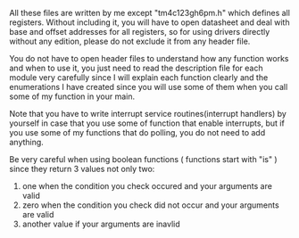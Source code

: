 All these files are written by me except "tm4c123gh6pm.h" which defines all registers. Without including it, you will have to open datasheet and deal with base and offset addresses for all registers, so for using drivers directly without any edition, please do not exclude it from any header file.

You do not have to open header files to understand how any function works and when to use it, you just need to read the description file for each module very carefully since I will explain each function clearly and the enumerations I have created since you will use some of them when you call some of my function in your main.

Note that you have to write interrupt service routines(interrupt handlers) by yourself in case that you use some of function that enable interrupts, but if you use some of my functions that do polling, you do not need to add anything.

Be very careful when using boolean functions ( functions start with "is" ) since they return 3 values not only two:
1) one when the condition you check occured and your arguments are valid
2) zero when the condition you check did not occur and your arguments are valid
3) another value if your arguments are inavlid

